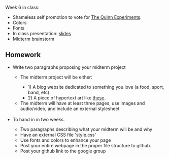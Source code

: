 Week 6 in class:
<ul>
<li>Shameless self promotion to vote for <a href="https://futureofstorytelling.org/prize">The Quinn Experiments</a>.
<li>Colors</li>
<li>Fonts</li>
<li>In class presentation: <a href="https://docs.google.com/presentation/d/1JAiQWywgWJnErEkruYAeAOB99u_C5CeBJfO92LDR58A/edit#slide=id.g16d75d52c1_0_0">slides</a></li>
<li>Midterm brainstorm</li>
</ul>

<h2>Homework</h2>
<ul>
<li>Write two paragraphs proposing your midterm project</li>
<ul>
<li>The midterm project will be either:</li>
<ul>
<li>1) A blog website dedicated to something you love (a food, sport, band, etc)</li>
<li>2) A piece of hypertext art like <a href="https://rhizome.org/art/artbase/collections/collection-hypertext/">these</a>.</li>
</ul>
<li>The midterm will have at least three pages, use images and audio/video, and include an external stylesheet</li>
</ul>
<br />
<li>To hand in in two weeks.</li>
<ul>
<li>Two paragraphs describing what your midterm will be and why</li>
<li>Have an external CSS file 'style.css'</li>
<li>Use fonts and colors to enhance your page</li>
<li>Post your entire webpage in the proper file structure to github. </li>
<li>Post your github link to the google group</li>
</ul>
</ul>
